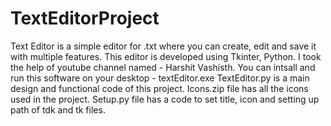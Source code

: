 # TextEditorProject
Text Editor is a simple editor for .txt where you can create, edit and save it with multiple features. This editor is developed using Tkinter, Python. I took the help of youtube channel named -  Harshit Vashisth. You can intsall and run this software on your desktop - textEditor.exe 
TextEditor.py is a main design and functional code of this project.
Icons.zip file has all the icons used in the project.
Setup.py file has a code to set title, icon and setting up path of tdk and tk files.

